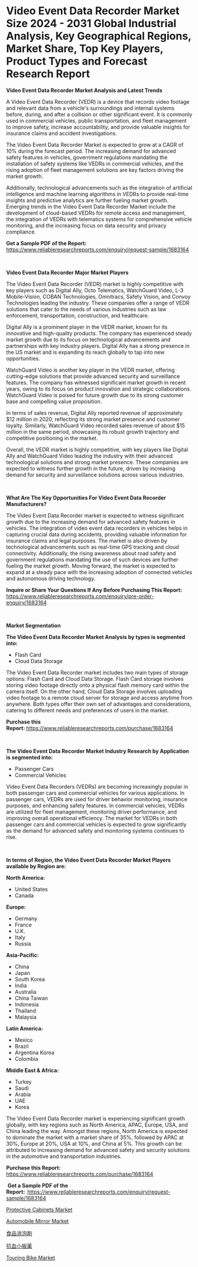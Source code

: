 <p><h1>Video Event Data Recorder Market Size 2024 - 2031 Global Industrial Analysis, Key Geographical Regions, Market Share, Top Key Players, Product Types and Forecast Research Report</h1></p><p><strong>Video Event Data Recorder Market Analysis and Latest Trends</strong></p>
<p><p>A Video Event Data Recorder (VEDR) is a device that records video footage and relevant data from a vehicle's surroundings and internal systems before, during, and after a collision or other significant event. It is commonly used in commercial vehicles, public transportation, and fleet management to improve safety, increase accountability, and provide valuable insights for insurance claims and accident investigations.</p><p>The Video Event Data Recorder Market is expected to grow at a CAGR of 10% during the forecast period. The increasing demand for advanced safety features in vehicles, government regulations mandating the installation of safety systems like VEDRs in commercial vehicles, and the rising adoption of fleet management solutions are key factors driving the market growth. </p><p>Additionally, technological advancements such as the integration of artificial intelligence and machine learning algorithms in VEDRs to provide real-time insights and predictive analytics are further fueling market growth. Emerging trends in the Video Event Data Recorder Market include the development of cloud-based VEDRs for remote access and management, the integration of VEDRs with telematics systems for comprehensive vehicle monitoring, and the increasing focus on data security and privacy compliance.</p></p>
<p><strong>Get a Sample PDF of the Report:&nbsp;</strong> <a href="https://www.reliableresearchreports.com/enquiry/request-sample/1683164">https://www.reliableresearchreports.com/enquiry/request-sample/1683164</a></p>
<p>&nbsp;</p>
<p><strong>Video Event Data Recorder Major Market Players</strong></p>
<p><p>The Video Event Data Recorder (VEDR) market is highly competitive with key players such as Digital Ally, Octo Telematics, WatchGuard Video, L-3 Mobile-Vision, COBAN Technologies, Omnitracs, Safety Vision, and Convoy Technologies leading the industry. These companies offer a range of VEDR solutions that cater to the needs of various industries such as law enforcement, transportation, construction, and healthcare.</p><p>Digital Ally is a prominent player in the VEDR market, known for its innovative and high-quality products. The company has experienced steady market growth due to its focus on technological advancements and partnerships with key industry players. Digital Ally has a strong presence in the US market and is expanding its reach globally to tap into new opportunities.</p><p>WatchGuard Video is another key player in the VEDR market, offering cutting-edge solutions that provide advanced security and surveillance features. The company has witnessed significant market growth in recent years, owing to its focus on product innovation and strategic collaborations. WatchGuard Video is poised for future growth due to its strong customer base and compelling value proposition.</p><p>In terms of sales revenue, Digital Ally reported revenue of approximately $12 million in 2020, reflecting its strong market presence and customer loyalty. Similarly, WatchGuard Video recorded sales revenue of about $15 million in the same period, showcasing its robust growth trajectory and competitive positioning in the market.</p><p>Overall, the VEDR market is highly competitive, with key players like Digital Ally and WatchGuard Video leading the industry with their advanced technological solutions and strong market presence. These companies are expected to witness further growth in the future, driven by increasing demand for security and surveillance solutions across various industries.</p></p>
<p>&nbsp;</p>
<p><strong>What Are The Key Opportunities For Video Event Data Recorder Manufacturers?</strong></p>
<p><p>The Video Event Data Recorder market is expected to witness significant growth due to the increasing demand for advanced safety features in vehicles. The integration of video event data recorders in vehicles helps in capturing crucial data during accidents, providing valuable information for insurance claims and legal purposes. The market is also driven by technological advancements such as real-time GPS tracking and cloud connectivity. Additionally, the rising awareness about road safety and government regulations mandating the use of such devices are further fueling the market growth. Moving forward, the market is expected to expand at a steady pace with the increasing adoption of connected vehicles and autonomous driving technology.</p></p>
<p><strong>Inquire or Share Your Questions If Any Before Purchasing This Report:</strong> <a href="https://www.reliableresearchreports.com/enquiry/pre-order-enquiry/1683164">https://www.reliableresearchreports.com/enquiry/pre-order-enquiry/1683164</a></p>
<p>&nbsp;</p>
<p><strong>Market Segmentation</strong></p>
<p><strong>The Video Event Data Recorder Market Analysis by types is segmented into:</strong></p>
<p><ul><li>Flash Card</li><li>Cloud Data Storage</li></ul></p>
<p><p>The Video Event Data Recorder market includes two main types of storage options: Flash Card and Cloud Data Storage. Flash Card storage involves storing video footage directly onto a physical flash memory card within the camera itself. On the other hand, Cloud Data Storage involves uploading video footage to a remote cloud server for storage and access anytime from anywhere. Both types offer their own set of advantages and considerations, catering to different needs and preferences of users in the market.</p></p>
<p><strong>Purchase this Report:&nbsp;</strong><a href="https://www.reliableresearchreports.com/purchase/1683164">https://www.reliableresearchreports.com/purchase/1683164</a></p>
<p>&nbsp;</p>
<p><strong>The Video Event Data Recorder Market Industry Research by Application is segmented into:</strong></p>
<p><ul><li>Passenger Cars</li><li>Commercial Vehicles</li></ul></p>
<p><p>Video Event Data Recorders (VEDRs) are becoming increasingly popular in both passenger cars and commercial vehicles for various applications. In passenger cars, VEDRs are used for driver behavior monitoring, insurance purposes, and enhancing safety features. In commercial vehicles, VEDRs are utilized for fleet management, monitoring driver performance, and improving overall operational efficiency. The market for VEDRs in both passenger cars and commercial vehicles is expected to grow significantly as the demand for advanced safety and monitoring systems continues to rise.</p></p>
<p>&nbsp;</p>
<p><strong>In terms of Region, the Video Event Data Recorder Market Players available by Region are:</strong></p>
<p>
    <p> <strong> North America: </strong>
        <ul>
            <li>United States</li>
            <li>Canada</li>
        </ul>
        </p> 
    <p> <strong> Europe: </strong>
        <ul>
            <li>Germany</li>
            <li>France</li>
            <li>U.K.</li>
            <li>Italy</li>
            <li>Russia</li>
        </ul>
        </p> 
    <p> <strong> Asia-Pacific: </strong>
        <ul>
            <li>China</li>
            <li>Japan</li>
            <li>South Korea</li>
            <li>India</li>
            <li>Australia</li>
            <li>China Taiwan</li>
            <li>Indonesia</li>
            <li>Thailand</li>
            <li>Malaysia</li>
        </ul>
        </p> 
    <p> <strong> Latin America: </strong>
        <ul>
            <li>Mexico</li>
            <li>Brazil</li>
            <li>Argentina Korea</li>
            <li>Colombia</li>
        </ul>
        </p> 
    <p> <strong> Middle East & Africa: </strong>
        <ul>
            <li>Turkey</li>
            <li>Saudi</li>
            <li>Arabia</li>
            <li>UAE</li>
            <li>Korea</li>
        </ul>
    </p>
    </p>
<p><p>The Video Event Data Recorder market is experiencing significant growth globally, with key regions such as North America, APAC, Europe, USA, and China leading the way. Amongst these regions, North America is expected to dominate the market with a market share of 35%, followed by APAC at 30%, Europe at 20%, USA at 10%, and China at 5%. This growth can be attributed to increasing demand for advanced safety and security solutions in the automotive and transportation industries.</p></p>
<p><strong>Purchase this Report: </strong><a href="https://www.reliableresearchreports.com/purchase/1683164">https://www.reliableresearchreports.com/purchase/1683164</a></p>
<p>&nbsp;<strong>Get a Sample PDF of the Report:&nbsp;&nbsp;</strong><a href="https://www.reliableresearchreports.com/enquiry/request-sample/1683164">https://www.reliableresearchreports.com/enquiry/request-sample/1683164</a></p>
<p><strong></strong></p>
<p><p><a href="https://view.publitas.com/reportprime-1/protective-cabinets-market-size-share-trends-analysis-report-by-application-regional-outlook-competitive-strategies-and-segment-forecasts-2023-2030/">Protective Cabinets Market</a></p><p><a href="https://github.com/johnbach50/Market-Research-Report-List-2/blob/main/automobile-mirror-market.md">Automobile Mirror Market</a></p><p><a href="https://medium.com/@destineygrimes2023/%E9%A3%9F%E5%93%81%E9%98%B2%E6%B3%A1%E9%87%8F%E5%89%A4%E5%B8%82%E5%A0%B4%E3%81%AF-%E5%B8%82%E5%A0%B4%E3%82%B7%E3%82%A7%E3%82%A2-%E5%B8%82%E5%A0%B4%E5%8B%95%E5%90%91-%E5%B8%82%E5%A0%B4%E6%88%90%E9%95%B7%E3%81%AB%E9%96%A2%E3%81%99%E3%82%8B%E6%83%85%E5%A0%B1%E3%82%92%E6%8F%90%E4%BE%9B%E3%81%97%E3%81%BE%E3%81%99-9b5ab5eef650">食品消泡剤</a></p><p><a href="https://medium.com/@destineygrimes2023/%E6%8A%97%E8%A1%80%E5%B0%8F%E6%9D%BF%E8%96%AC%E3%81%AE%E5%B8%82%E5%A0%B4%E3%82%B7%E3%82%A7%E3%82%A2%E3%81%AE%E9%80%B2%E5%8C%96%E3%81%A8%E5%B8%82%E5%A0%B4%E6%88%90%E9%95%B7%E3%83%88%E3%83%AC%E3%83%B3%E3%83%892024%E5%B9%B4-2031%E5%B9%B4-31fb08200029">抗血小板薬</a></p><p><a href="https://github.com/pjcfca/Market-Research-Report-List-1/blob/main/touring-bike-market.md">Touring Bike Market</a></p></p>